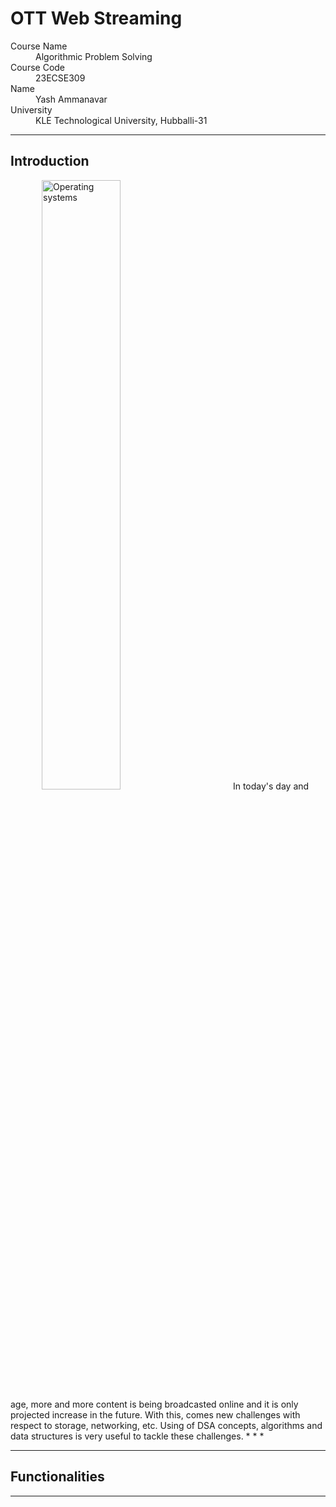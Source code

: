# OTT Web Streaming

<dl>
<dt>Course Name</dt>
<dd>Algorithmic Problem Solving</dd>
<dt>Course Code</dt>
<dd>23ECSE309</dd>
<dt>Name</dt>
<dd>Yash Ammanavar</dd>
<dt>University</dt>
<dd>KLE Technological University, Hubballi-31</dd>
</dl>

* * *
## Introduction
  <img src="https://static.toiimg.com/photo/msid-100791916/100791916.jpg" alt="Operating systems" style="width: 50%; height: auto; margin-right: 50px; margin-left:50px;"/>
In today's day and age, more and more content is being broadcasted online and it is only projected increase in the future. With this, comes new challenges with respect to storage, networking, etc. Using of DSA concepts, algorithms and data structures is very useful to tackle these challenges. 
* * *

* * *
## Functionalities
* * *


